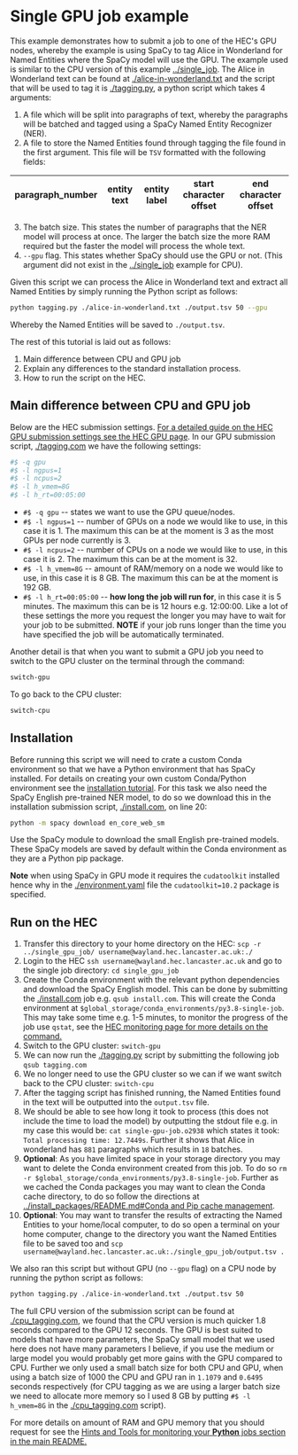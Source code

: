 # Single GPU job example

This example demonstrates how to submit a job to one of the HEC's GPU nodes, whereby the example is using SpaCy to tag Alice in Wonderland for Named Entities where the SpaCy model will use the GPU. The example used is similar to the CPU version of this example [../single_job](../single_job). The Alice in Wonderland text can be found at [./alice-in-wonderland.txt](./alice-in-wonderland.txt) and the script that will be used to tag it is [./tagging.py](./tagging.py), a python script which takes 4 arguments:

1. A file which will be split into paragraphs of text, whereby the paragraphs will be batched and tagged using a SpaCy Named Entity Recognizer (NER).
2. A file to store the Named Entities found through tagging the file found in the first argument. This file will be `TSV` formatted with the following fields:

|paragraph_number|entity text|entity label|start character offset|end character offset|
|-|-|-|-|-|

3. The batch size. This states the number of paragraphs that the NER model will process at once. The larger the batch size the more RAM required but the faster the model will process the whole text.
4. `--gpu` flag. This states whether SpaCy should use the GPU or not. (This argument did not exist in the [../single_job](../single_job) example for CPU).

Given this script we can process the Alice in Wonderland text and extract all Named Entities by simply running the Python script as follows:

``` bash
python tagging.py ./alice-in-wonderland.txt ./output.tsv 50 --gpu
```

Whereby the Named Entities will be saved to `./output.tsv`.

The rest of this tutorial is laid out as follows:

1. Main difference between CPU and GPU job
2. Explain any differences to the standard installation process.
2. How to run the script on the HEC.

## Main difference between CPU and GPU job

Below are the HEC submission settings. [For a detailed guide on the HEC GPU submission settings see the HEC GPU page](https://answers.lancaster.ac.uk/display/ISS/Using+GPUs+on+the+HEC). In our GPU submission script, [./tagging.com](./tagging.com) we have the following settings:

``` bash
#$ -q gpu
#$ -l ngpus=1
#$ -l ncpus=2
#$ -l h_vmem=8G
#$ -l h_rt=00:05:00
```

* `#$ -q gpu` -- states we want to use the GPU queue/nodes.
* `#$ -l ngpus=1` -- number of GPUs on a node we would like to use, in this case it is 1. The maximum this can be at the moment is 3 as the most GPUs per node currently is 3.
* `#$ -l ncpus=2` -- number of CPUs on a node we would like to use, in this case it is 2. The maximum this can be at the moment is 32.
* `#$ -l h_vmem=8G` -- amount of RAM/memory on a node we would like to use, in this case it is 8 GB. The maximum this can be at the moment is 192 GB.
* `#$ -l h_rt=00:05:00` -- **how long the job will run for**, in this case it is 5 minutes. The maximum this can be is 12 hours e.g. 12:00:00. Like a lot of these settings the more you request the longer you may have to wait for your job to be submitted. **NOTE** if your job runs longer than the time you have specified the job will be automatically terminated.

Another detail is that when you want to submit a GPU job you need to switch to the GPU cluster on the terminal through the command:

``` bash
switch-gpu
```

To go back to the CPU cluster:

``` bash
switch-cpu
```

## Installation

Before running this script we will need to crate a custom Conda environment so that we have a Python environment that has SpaCy installed. For details on creating your own custom Conda/Python environment see the [installation tutorial](../../install_packages). For this task we also need the SpaCy English pre-trained NER model, to do so we download this in the installation submission script, [./install.com](./install.com), on line 20:

``` bash
python -m spacy download en_core_web_sm
```

Use the SpaCy module to download the small English pre-trained models. These SpaCy models are saved by default within the Conda environment as they are a Python pip package.

**Note** when using SpaCy in GPU mode it requires the `cudatoolkit` installed hence why in the [./environment.yaml](./environment.yaml) file the `cudatoolkit=10.2` package is specified.

## Run on the HEC

1. Transfer this directory to your home directory on the HEC: `scp -r ../single_gpu_job/ username@wayland.hec.lancaster.ac.uk:./`
2. Login to the HEC `ssh username@wayland.hec.lancaster.ac.uk` and go to the single job directory: `cd single_gpu_job` 
3. Create the Conda environment with the relevant python dependencies and download the SpaCy English model. This can be done by submitting the [./install.com](./install.com) job e.g. `qsub install.com`. This will create the Conda environment at `$global_storage/conda_environments/py3.8-single-job`. This may take some time e.g. 1-5 minutes, to monitor the progress of the job use `qstat`, see the [HEC monitoring page for more details on the command.](https://answers.lancaster.ac.uk/display/ISS/Monitoring+jobs+on+the+HEC)
4. Switch to the GPU cluster: `switch-gpu`
5. We can now run the [./tagging.py](./tagging.py) script by submitting the following job `qsub tagging.com`
6. We no longer need to use the GPU cluster so we can if we want switch back to the CPU cluster: `switch-cpu`
7. After the tagging script has finished running, the Named Entities found in the text will be outputted into the `output.tsv` file.
8. We should be able to see how long it took to process (this does not include the time to load the model) by outputting the stdout file e.g. in my case this would be: `cat single-gpu-job.o2938` which states it took: `Total processing time: 12.7449s`. Further it shows that Alice in wonderland has `881` paragraphs which results in `18` batches.
9. **Optional**: As you have limited space in your storage directory you may want to delete the Conda environment created from this job. To do so `rm -r $global_storage/conda_environments/py3.8-single-job`. Further as we cached the Conda packages you may want to clean the Conda cache directory, to do so follow the directions at [../install_packages/README.md#Conda and Pip cache management](../install_packages/README.md#conda-and-pip-cache-management).
10. **Optional**: You may want to transfer the results of extracting the Named Entities to your home/local computer, to do so open a terminal on your home computer, change to the directory you want the Named Entities file to be saved too and `scp username@wayland.hec.lancaster.ac.uk:./single_gpu_job/output.tsv .` 

We also ran this script but without GPU (no `--gpu` flag) on a CPU node by running the python script as follows:

``` bash
python tagging.py ./alice-in-wonderland.txt ./output.tsv 50
```

The full CPU version of the submission script can be found at [./cpu_tagging.com](./cpu_tagging.com), we found that the CPU version is much quicker 1.8 seconds compared to the GPU 12 seconds. The GPU is best suited to models that have more parameters, the SpaCy small model that we used here does not have many parameters I believe, if you use the medium or large model you would probably get more gains with the GPU compared to CPU. Further we only used a small batch size for both CPU and GPU, when using a batch size of 1000 the CPU and GPU ran in `1.1079` and `0.6495` seconds respectively (for CPU tagging as we are using a larger batch size we need to allocate more memory so I used 8 GB by putting `#$ -l h_vmem=8G` in the [./cpu_tagging.com](./cpu_tagging.com) script).

For more details on amount of RAM and GPU memory that you should request for see the [Hints and Tools for monitoring your **Python** jobs section in the main README.](../../README.md#hints-and-tools-for-monitoring-your-python-jobs)

